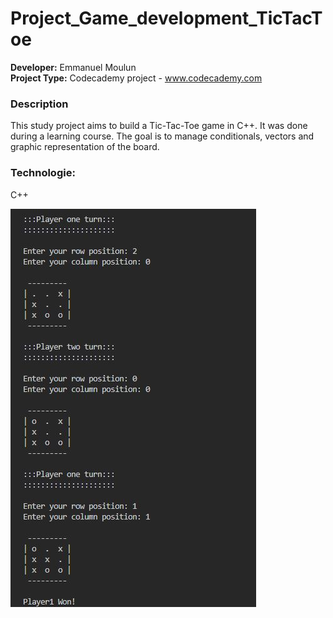 # Project_Game_development_TicTacToe

**Developer:** Emmanuel Moulun <br>
**Project Type:** Codecademy project - www.codecademy.com

### Description
This study project aims to build a Tic-Tac-Toe game in C++. It was done during a learning course.
The goal is to manage conditionals, vectors and graphic representation of the board.

### Technologie:
C++

![Image](https://github.com/lostbyt/Project_Game_development_TicTacToe/blob/main/CaptureGame.JPG)


